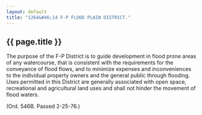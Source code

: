 ```yaml
---
layout: default 
title: "1264&#46;14 F-P FLOOD PLAIN DISTRICT."
---
```


{{ page.title }}
----------------

The purpose of the F-P District is to guide development in flood prone
areas of any watercourse, that is consistent with the requirements for
the conveyance of flood flows, and to minimize expenses and
inconveniences to the individual property owners and the general public
through flooding. Uses permitted in this District are generally
associated with open space, recreational and agricultural land uses and
shall not hinder the movement of flood waters.

(Ord. 546B. Passed 2-25-76.)
